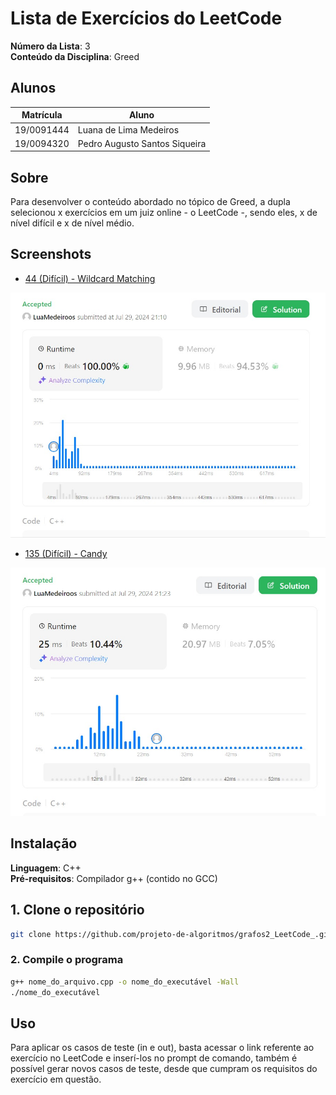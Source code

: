 # Lista de Exercícios do LeetCode

**Número da Lista**: 3<br>
**Conteúdo da Disciplina**: Greed<br>

## Alunos
|Matrícula | Aluno |
| -- | -- |
| 19/0091444  |  Luana de Lima Medeiros |
| 19/0094320  |  Pedro Augusto Santos Siqueira |

## Sobre 
Para desenvolver o conteúdo abordado no tópico de Greed, a dupla selecionou x exercícios em um juiz online - o LeetCode -, sendo eles, x de nível difícil e x de nível médio.

## Screenshots

- [44 (Difícil) - Wildcard Matching](https://leetcode.com/problems/wildcard-matching/description/)
<img width="734" alt="Swim in Rising Water" src="https://github.com/projeto-de-algoritmos/Greed_LeetCode_/blob/master/img/Wildcard%20Matching.jpeg">

- [135 (Difícil) - Candy](https://leetcode.com/problems/candy/)
<img width="734" alt="Swim in Rising Water" src="https://github.com/projeto-de-algoritmos/Greed_LeetCode_/blob/master/img/Candy.jpeg">

## Instalação 
**Linguagem**: C++<br>
**Pré-requisitos**: Compilador g++ (contido no GCC)<br>

## 1. Clone o repositório 

```bash
git clone https://github.com/projeto-de-algoritmos/grafos2_LeetCode_.git
```

### 2. Compile o programa

```bash
g++ nome_do_arquivo.cpp -o nome_do_executável -Wall 
./nome_do_executável
```

## Uso 
Para aplicar os casos de teste (in e out), basta acessar o link referente ao exercício no LeetCode e inserí-los no prompt de comando, também é possível gerar novos casos de teste, desde que cumpram os requisitos do exercício em questão.
